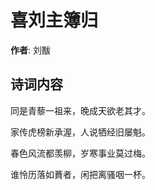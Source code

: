 # 喜刘主簿归

**作者**: 刘黻

## 诗词内容

同是青藜一祖来，晚成天欲老其才。

家传虎榜新承渥，人说牺经旧屡魁。

春色风流都羡柳，岁寒事业莫过梅。

谁怜历落如蕡者，闲把离骚咽一杯。

